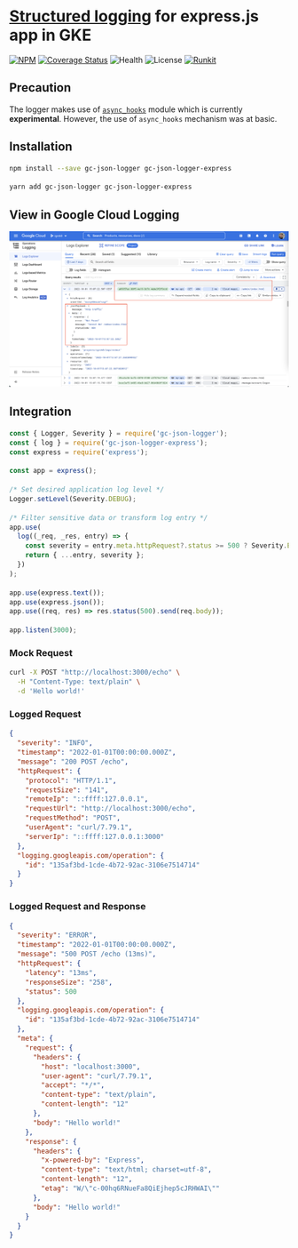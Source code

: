 # [Structured logging](https://cloud.google.com/logging/docs/structured-logging) for express.js app in GKE

[![NPM](https://badgen.net/npm/v/gc-json-logger-express)](https://www.npmjs.com/gc-json-logger-express)
[![Coverage Status](https://coveralls.io/repos/github/igrek8/gc-json-logger-express/badge.svg?branch=main)](https://coveralls.io/github/igrek8/gc-json-logger-express?branch=main)
![Health](https://badgen.net/github/checks/igrek8/gc-json-logger-express)
![License](https://badgen.net/github/license/igrek8/gc-json-logger-express)
[![Runkit](https://badgen.net/badge/runkit/playground/cyan)](https://npm.runkit.com/gc-json-logger-express)

## Precaution

The logger makes use of [`async_hooks`](https://nodejs.org/api/async_hooks.html#async-hooks) module which is currently **experimental**. However, the use of `async_hooks` mechanism was at basic.

## Installation

```bash
npm install --save gc-json-logger gc-json-logger-express

yarn add gc-json-logger gc-json-logger-express
```

## View in Google Cloud Logging

![Google Cloud Logging](./docs/images/google-cloud-logging.png)

## Integration

```js
const { Logger, Severity } = require('gc-json-logger');
const { log } = require('gc-json-logger-express');
const express = require('express');

const app = express();

/* Set desired application log level */
Logger.setLevel(Severity.DEBUG);

/* Filter sensitive data or transform log entry */
app.use(
  log((_req, _res, entry) => {
    const severity = entry.meta.httpRequest?.status >= 500 ? Severity.ERROR : entry.severity;
    return { ...entry, severity };
  })
);

app.use(express.text());
app.use(express.json());
app.use((req, res) => res.status(500).send(req.body));

app.listen(3000);
```

### Mock Request

```bash
curl -X POST "http://localhost:3000/echo" \
  -H "Content-Type: text/plain" \
  -d 'Hello world!'
```

### Logged Request

```json
{
  "severity": "INFO",
  "timestamp": "2022-01-01T00:00:00.000Z",
  "message": "200 POST /echo",
  "httpRequest": {
    "protocol": "HTTP/1.1",
    "requestSize": "141",
    "remoteIp": "::ffff:127.0.0.1",
    "requestUrl": "http://localhost:3000/echo",
    "requestMethod": "POST",
    "userAgent": "curl/7.79.1",
    "serverIp": "::ffff:127.0.0.1:3000"
  },
  "logging.googleapis.com/operation": {
    "id": "135af3bd-1cde-4b72-92ac-3106e7514714"
  }
}
```

### Logged Request and Response

```json
{
  "severity": "ERROR",
  "timestamp": "2022-01-01T00:00:00.000Z",
  "message": "500 POST /echo (13ms)",
  "httpRequest": {
    "latency": "13ms",
    "responseSize": "258",
    "status": 500
  },
  "logging.googleapis.com/operation": {
    "id": "135af3bd-1cde-4b72-92ac-3106e7514714"
  },
  "meta": {
    "request": {
      "headers": {
        "host": "localhost:3000",
        "user-agent": "curl/7.79.1",
        "accept": "*/*",
        "content-type": "text/plain",
        "content-length": "12"
      },
      "body": "Hello world!"
    },
    "response": {
      "headers": {
        "x-powered-by": "Express",
        "content-type": "text/html; charset=utf-8",
        "content-length": "12",
        "etag": "W/\"c-00hq6RNueFa8QiEjhep5cJRHWAI\""
      },
      "body": "Hello world!"
    }
  }
}
```
